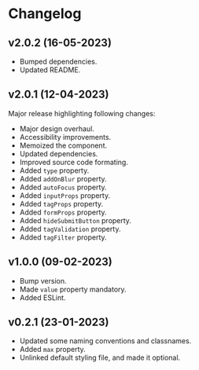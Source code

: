 # Changelog

## v2.0.2 (16-05-2023)

- Bumped dependencies.
- Updated README.

## v2.0.1 (12-04-2023)

Major release highlighting following changes:

- Major design overhaul.
- Accessibility improvements.
- Memoized the component.
- Updated dependencies.
- Improved source code formating.
- Added `type` property.
- Added `addOnBlur` property.
- Added `autoFocus` property.
- Added `inputProps` property.
- Added `tagProps` property.
- Added `formProps` property.
- Added `hideSubmitButton` property.
- Added `tagValidation` property.
- Added `tagFilter` property.

## v1.0.0 (09-02-2023)

- Bump version.
- Made `value` property mandatory.
- Added ESLint.

## v0.2.1 (23-01-2023)

- Updated some naming conventions and classnames.
- Added `max` property.
- Unlinked default styling file, and made it optional.
